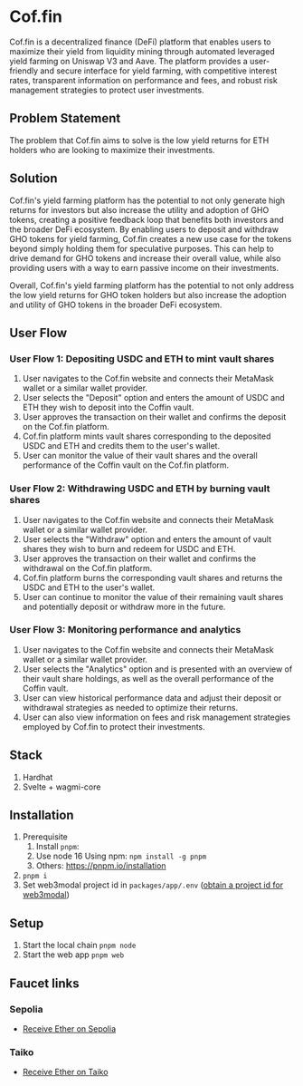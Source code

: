 # Cof.fin

Cof.fin is a decentralized finance (DeFi) platform that enables users to maximize their yield from liquidity mining through automated leveraged yield farming on Uniswap V3 and Aave. The platform provides a user-friendly and secure interface for yield farming, with competitive interest rates, transparent information on performance and fees, and robust risk management strategies to protect user investments.

## Problem Statement

The problem that Cof.fin aims to solve is the low yield returns for ETH holders who are looking to maximize their investments.

## Solution

Cof.fin's yield farming platform has the potential to not only generate high returns for investors but also increase the utility and adoption of GHO tokens, creating a positive feedback loop that benefits both investors and the broader DeFi ecosystem. By enabling users to deposit and withdraw GHO tokens for yield farming, Cof.fin creates a new use case for the tokens beyond simply holding them for speculative purposes. This can help to drive demand for GHO tokens and increase their overall value, while also providing users with a way to earn passive income on their investments.

Overall, Cof.fin's yield farming platform has the potential to not only address the low yield returns for GHO token holders but also increase the adoption and utility of GHO tokens in the broader DeFi ecosystem.

## User Flow

### User Flow 1: Depositing USDC and ETH to mint vault shares

1. User navigates to the Cof.fin website and connects their MetaMask wallet or a similar wallet provider.
2. User selects the "Deposit" option and enters the amount of USDC and ETH they wish to deposit into the Coffin vault.
3. User approves the transaction on their wallet and confirms the deposit on the Cof.fin platform.
4. Cof.fin platform mints vault shares corresponding to the deposited USDC and ETH and credits them to the user's wallet.
5. User can monitor the value of their vault shares and the overall performance of the Coffin vault on the Cof.fin platform.

### User Flow 2: Withdrawing USDC and ETH by burning vault shares

1. User navigates to the Cof.fin website and connects their MetaMask wallet or a similar wallet provider.
2. User selects the "Withdraw" option and enters the amount of vault shares they wish to burn and redeem for USDC and ETH.
3. User approves the transaction on their wallet and confirms the withdrawal on the Cof.fin platform.
4. Cof.fin platform burns the corresponding vault shares and returns the USDC and ETH to the user's wallet.
5. User can continue to monitor the value of their remaining vault shares and potentially deposit or withdraw more in the future.

### User Flow 3: Monitoring performance and analytics

1. User navigates to the Cof.fin website and connects their MetaMask wallet or a similar wallet provider.
2. User selects the "Analytics" option and is presented with an overview of their vault share holdings, as well as the overall performance of the Coffin vault.
3. User can view historical performance data and adjust their deposit or withdrawal strategies as needed to optimize their returns.
4. User can also view information on fees and risk management strategies employed by Cof.fin to protect their investments.

## Stack

1. Hardhat
2. Svelte + wagmi-core

## Installation

1. Prerequisite
   1. Install `pnpm`:
   2. Use node 16
   Using npm: `npm install -g pnpm`
   3. Others: <https://pnpm.io/installation>
2. `pnpm i`
3. Set web3modal project id in `packages/app/.env` ([obtain a project id for web3modal](https://cloud.walletconnect.com/sign-in))

## Setup

1. Start the local chain `pnpm node`
2. Start the web app `pnpm web`

## Faucet links

### Sepolia

- [Receive Ether on Sepolia](https://sepolia-faucet.pk910.de/)

### Taiko

- [Receive Ether on Taiko](https://l2faucet.hackathon.taiko.xyz/)